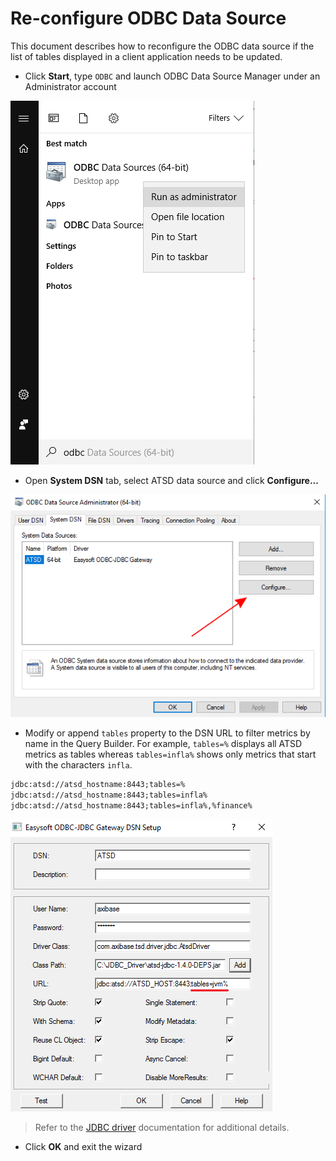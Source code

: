 # Re-configure ODBC Data Source

This document describes how to reconfigure the ODBC data source if the list of tables displayed in a client application needs to be updated.

* Click **Start**, type `ODBC` and launch ODBC Data Source Manager under an Administrator account

![](./images/table_config_1.png)

* Open **System DSN** tab, select ATSD data source and click **Configure...**

![](./images/table_config_2.png)

* Modify or append `tables` property to the DSN URL to filter metrics by name in the Query
  Builder. For example, `tables=%` displays all ATSD metrics as tables whereas `tables=infla%`
  shows only metrics that start with the characters `infla`.

```txt
jdbc:atsd://atsd_hostname:8443;tables=%
jdbc:atsd://atsd_hostname:8443;tables=infla%
jdbc:atsd://atsd_hostname:8443;tables=infla%,%finance%
```

![](./images/table_config.png)

> Refer to the [JDBC driver](https://github.com/axibase/atsd-jdbc#jdbc-connection-properties-supported-by-driver) documentation for additional details.

* Click **OK** and exit the wizard
